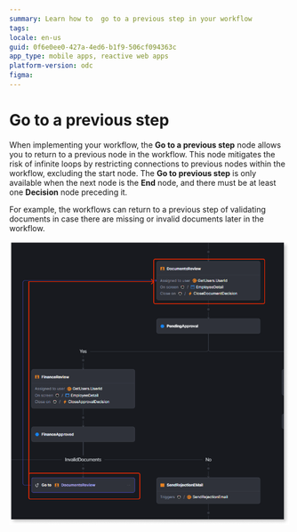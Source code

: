 ```yaml
---
summary: Learn how to  go to a previous step in your workflow
tags:
locale: en-us
guid: 0f6e0ee0-427a-4ed6-b1f9-506cf094363c
app_type: mobile apps, reactive web apps
platform-version: odc
figma:
---
```


# Go to a previous step

When implementing your workflow, the **Go to a previous step** node allows you to return to a previous node in the workflow. This node mitigates the risk of infinite loops by restricting connections to previous nodes within the workflow, excluding the start node. The **Go to previous step** is only available when the next node is the **End** node, and there must be at least one **Decision** node preceding it.

For example, the workflows can return to a previous step of validating documents in case there are missing or invalid documents later in the workflow.

![Screenshot of the ODC Portal with Go to previous step for banking example](images/go-to-previous-step-workflow-pl.png "ODC Portal Banking example")
